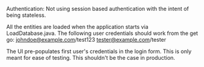 Authentication:
Not using session based authentication with the intent of being stateless.

All the entities are loaded when the application starts via LoadDatabase.java. 
The following user credentials should work from the get go:
johndoe@example.com/test123
tester@example.com/tester

The UI pre-populates first user's credentials in the login form. This is only meant for ease of testing. This shouldn't be the case in production.